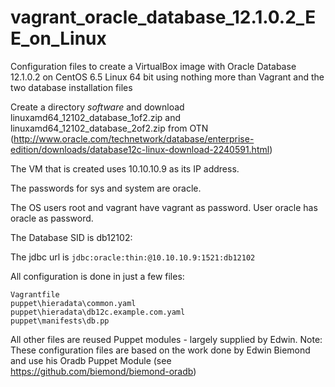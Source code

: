 vagrant_oracle_database_12.1.0.2_EE_on_Linux
============================================

Configuration files to create a VirtualBox image with Oracle Database 12.1.0.2 on CentOS 6.5 Linux 64 bit using nothing more than Vagrant and the two database installation files

Create a directory _software_ and download linuxamd64_12102_database_1of2.zip and linuxamd64_12102_database_2of2.zip from OTN (http://www.oracle.com/technetwork/database/enterprise-edition/downloads/database12c-linux-download-2240591.html)

The VM that is created uses 10.10.10.9 as its IP address.

The passwords for sys and system are oracle.

The OS users root and  vagrant have vagrant as password. User oracle has oracle as password.

The Database SID is db12102:

The jdbc url is `jdbc:oracle:thin:@10.10.10.9:1521:db12102`

All configuration is done in just a few files:

```
Vagrantfile
puppet\hieradata\common.yaml
puppet\hieradata\db12c.example.com.yaml
puppet\manifests\db.pp
```

All other files are reused Puppet modules - largely supplied by Edwin.
Note: These configuration files are based on the work done by Edwin Biemond and use his Oradb Puppet Module (see https://github.com/biemond/biemond-oradb)
